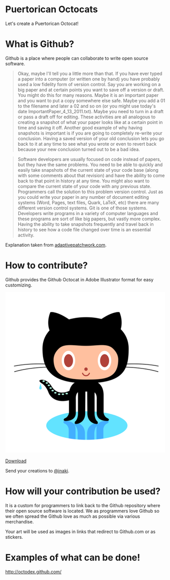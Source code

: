 # Puertorican Octocats

Let's create a Puertorican Octocat!

# What is Github?

Github is a place where people can collaborate to write open source software.

>Okay, maybe I'll tell you a little more than that. If you have ever typed a paper into a computer (or written one by hand) you have probably used a low fidelity form of version control. Say you are working on a big paper and at certain points you want to save off a version or draft. You might do this for many reasons. Maybe it is an important paper and you want to put a copy somewhere else safe. Maybe you add a 01 to the filename and later a 02 and so on (or you might use today's date ImportantPaper_4_13_2011.txt). Maybe you need to turn in a draft or pass a draft off for editing. These activities are all analogous to creating a snapshot of what your paper looks like at a certain point in time and saving it off. Another good example of why having snapshots is important is if you are going to completely re-write your conclusion. Having a saved version of your old conclusion lets you go back to it at any time to see what you wrote or even to revert back because your new conclusion turned out to be a bad idea.

>Software developers are usually focused on code instead of papers, but they have the same problems. You need to be able to quickly and easily take snapshots of the current state of your code base (along with some comments about that revision) and have the ability to come back to that point in history at any time. You might also want to compare the current state of your code with any previous state. Programmers call the solution to this problem version control. Just as you could write your paper in any number of document editing systems (Word, Pages, text files, Quark, LaTeX, etc) there are many different version control systems. Git is one of those systems. Developers write programs in a variety of computer languages and these programs are sort of like big papers, but vastly more complex. Having the ability to take snapshots frequently and travel back in history to see how a code file changed over time is an essential activity.

Explanation taken from [adaptivepatchwork.com](http://adaptivepatchwork.com/2011/04/15/explaining-github/).

# How to contribute?

Github provides the Github Octocat in Adobe Illustrator format for easy customizing.

![Octocat](https://github.com/github/media/blob/master/octocats/octocat.png?raw=true)

[Download](https://github.com/inaki/puertorican-octocats/blob/master/images/blacktocats.ai?raw=true)

Send your creations to [@inaki](mailto:iiaranzadi@gmail.com).

# How will your contribution be used?

It is a custom for programmers to link back to the Github repository where their open source software is located. We as programmers love Github so we often spread the Github love as much as possible via various merchandise.

Your art will be used as images in links that redirect to Github.com or as stickers.

# Examples of what can be done!

http://octodex.github.com/